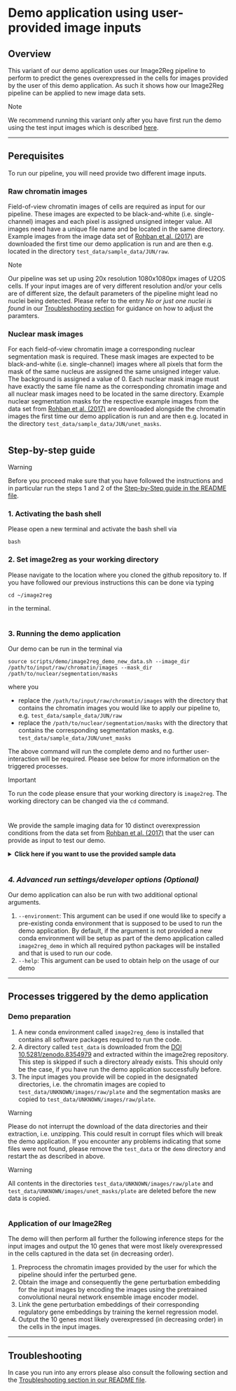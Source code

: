 # Demo application using user-provided image inputs

## Overview

This variant of our demo application uses our Image2Reg pipeline to perform to predict the genes overexpressed in the cells for images provided by the user of this demo application. As such it shows how our Image2Reg pipeline can be applied to new image data sets. 

> [!NOTE]
> We recommend running this variant only after you have first run the demo using the test input images which is described [here](test_demo.md).

---

## Perequisites
To run our pipeline, you will need provide two different image inputs.

### Raw chromatin images
Field-of-view chromatin images of cells are required as input for our pipeline. These images are expected to be black-and-white (i.e. single-channel) images and each pixel is assigned unsigned integer value.
All images need have a unique file name and be located in the same directory. Example images from the image data set of [Rohban et al. (2017)](https://doi.org/10.7554/eLife.24060) are downloaded the first time our demo application is run and are then e.g. located in the directory ``test_data/sample_data/JUN/raw``.

> [!NOTE]
> Our pipeline was set up using 20x resolution 1080x1080px images of U2OS cells. If your input images are of very different resolution and/or your cells are of different size, the default parameters of the pipeline might lead no nuclei being detected. Please refer to the entry *No or just one nuclei is found* in our [Troubleshooting section](README.md#Troubleshooting/Support) for guidance on how to adjust the paramters.

### Nuclear mask images
For each field-of-view chromatin image a corresponding nuclear segmentation mask is required. These mask images are expected to be black-and-white (i.e. single-channel) images where all pixels that form the mask of the same nucleus are assigned the same unsigned integer value.
The background is assigned a value of 0. Each nuclear mask image must have exactly the same file name as the corresponding chromatin image and all nuclear mask images need to be located in the same directory. Example nuclear segmentation masks for the respective example images from the data set from [Rohban et al. (2017)](https://doi.org/10.7554/eLife.24060) are downloaded alongside the chromatin images the first time our demo application is run and are then e.g. located in the directory ``test_data/sample_data/JUN/unet_masks``.


#

## Step-by-step guide

> [!WARNING]
> Before you proceed make sure that you have followed the instructions and in particular run the steps 1 and 2 of the [Step-by-Step guide in the README file](https://github.com/uhlerlab/image2reg/blob/master/README.md#step-by-step-guide).

### 1. Activating the bash shell
Please open a new terminal and activate the bash shell via
```
bash
```

### 2. Set image2reg as your working directory
Please navigate to the location where you cloned the github repository to.
If you have followed our previous instructions this can be done via typing

```
cd ~/image2reg
```
 in the terminal.

 #

 ### 3. Running the demo application 

Our demo can be run in the terminal via

 ```
source scripts/demo/image2reg_demo_new_data.sh --image_dir /path/to/input/raw/chromatin/images --mask_dir /path/to/nuclear/segmentation/masks
```
where you 
- replace the ``/path/to/input/raw/chromatin/images`` with the directory that contains the chromatin images you would like to apply our pipeline to, e.g. ``test_data/sample_data/JUN/raw``
- replace the ``/path/to/nuclear/segmentation/masks`` with the directory that contains the corresponding segmentation masks, e.g. ``test_data/sample_data/JUN/unet_masks``

The above command will run the complete demo and no further user-interaction will be required. Please see below for more information on the triggered processes.

> [!IMPORTANT]
> To run the code please ensure that your working directory is ``image2reg``. The working directory can be changed via the ``cd`` command.

#

We provide the sample imaging data for 10 distinct overexpression conditions from the data set from [Rohban et al. (2017)](https://doi.org/10.7554/eLife.24060) that the user can provide as input to test our demo.

<details>
  <summary>
    <b>Click here if you want to use the provided sample data</b>
  </summary>

| Overexpression condition | Command | 
| --- | --- |
| **BRAF** | ``source scripts/demo/image2reg_demo_new_data.sh --image_dir test_data/sample_data/BRAF/raw --mask_dir test_data/sample_data/BRAF/unet_masks`` |
| **CEBPA** | ``source scripts/demo/image2reg_demo_new_data.sh --image_dir test_data/sample_data/CEBPA/raw --mask_dir test_data/sample_data/CEBPA/unet_masks`` |
| **CREB1** | ``source scripts/demo/image2reg_demo_new_data.sh --image_dir test_data/sample_data/CREB1/raw --mask_dir test_data/sample_data/CREB1/unet_masks`` |
| **JUN** | ``source scripts/demo/image2reg_demo_new_data.sh --image_dir test_data/sample_data/JUN/raw --mask_dir test_data/sample_data/JUN/unet_masks`` |
| **PRKCE** | ``source scripts/demo/image2reg_demo_new_data.sh --image_dir test_data/sample_data/PRKCE/raw --mask_dir test_data/sample_data/PRKCE/unet_masks`` |
| **RAF1** | ``source scripts/demo/image2reg_demo_new_data.sh --image_dir test_data/sample_data/RAF1/raw --mask_dir test_data/sample_data/RAF1/unet_masks`` |
| **RELB** | ``source scripts/demo/image2reg_demo_new_data.sh --image_dir test_data/sample_data/RELB/raw --mask_dir test_data/sample_data/RELB/unet_masks`` |
| **RHOA**| ``source scripts/demo/image2reg_demo_new_data.sh --image_dir test_data/sample_data/RHOA/raw --mask_dir test_data/sample_data/RHOA/unet_masks`` |
| **SMAD4** | ``source scripts/demo/image2reg_demo_new_data.sh --image_dir test_data/sample_data/SMAD4/raw --mask_dir test_data/sample_data/SMAD4/unet_masks`` |
| **SREBF1** | ``source scripts/demo/image2reg_demo_new_data.sh --image_dir test_data/sample_data/SREBF1/raw --mask_dir test_data/sample_data/SREBF1/unet_masks`` |
  
</details>


#

### *4. Advanced run settings/developer options (Optional)*
Our demo application can also be run with two additional optional arguments.
1. ``--environment``:    This argument can be used if one would like to specify a pre-existing conda environment that is supposed to be used to run the demo application. By default, if the argument is not provided a new conda environment will be setup as part of the demo application called ``image2reg_demo`` in which all required python packages will be installed and that is used to run our code.
2. ``--help``:    This argument can be used to obtain help on the usage of our demo

---

## Processes triggered by the demo application

### Demo preparation
1. A new conda environment called ``image2reg_demo`` is installed that contains all software packages required to run the code.
2. A directory called ``test_data`` is downloaded from the [DOI 10.5281/zenodo.8354979](https://doi.org/10.5281/zenodo.8354979) and extracted within the image2reg repository. This step is skipped if such a directory already exists. This should only be the case, if you have run the demo application successfully before.
3. The input images you provide will be copied in the designated directories, i.e. the chromatin images are copied to ``test_data/UNKNOWN/images/raw/plate`` and the segmentation masks are copied to ``test_data/UNKNOWN/images/raw/plate``.

> [!WARNING]
> Please do not interrupt the download of the data directories and their extraction, i.e. unzipping. This could result in corrupt files which will break the demo application. If you encounter any problems indicating that some files were not found, please remove the ``test_data`` or the ``demo`` directory and restart the as described in above.

> [!WARNING]
> All contents in the directories ``test_data/UNKNOWN/images/raw/plate`` and ``test_data/UNKNOWN/images/unet_masks/plate`` are deleted before the new data is copied.

#

### Application of our Image2Reg
 
The demo will then perform all further the following inference steps for the input images and output the 10 genes that were most likely overexpressed in the cells captured in the data set (in decreasing order).

1. Preprocess the chromatin images provided by the user for which the pipeline should infer the perturbed gene.
2. Obtain the image and consequently the gene perturbation embedding for the input images by encoding the images using the pretrained convolutional neural network ensemble image encoder model.
3. Link the gene perturbation embeddings of their corresponding regulatory gene embeddings by training the kernel regression model.
4. Output the 10 genes most likely overexpressed (in decreasing order) in the cells in the input images.

---

## Troubleshooting

In case you run into any errors please also consult the following section and the [Troubleshooting section in our README file](README.md#Troubleshooting/Support).

